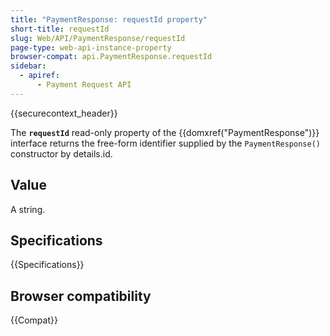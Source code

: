 ```yaml
---
title: "PaymentResponse: requestId property"
short-title: requestId
slug: Web/API/PaymentResponse/requestId
page-type: web-api-instance-property
browser-compat: api.PaymentResponse.requestId
sidebar:
  - apiref:
      - Payment Request API
---
```


{{securecontext_header}}

The **`requestId`** read-only property of the
{{domxref("PaymentResponse")}} interface returns the free-form identifier supplied by
the `PaymentResponse()` constructor by details.id.

## Value

A string.

## Specifications

{{Specifications}}

## Browser compatibility

{{Compat}}
